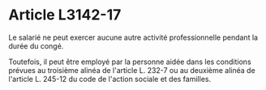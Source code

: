 # Article L3142-17

Le salarié ne peut exercer aucune autre activité professionnelle pendant la durée du congé.

Toutefois, il peut être employé par la personne aidée dans les conditions prévues au troisième alinéa de l'article L. 232-7 ou au deuxième alinéa de l'article L. 245-12 du code de l'action sociale et des familles.
